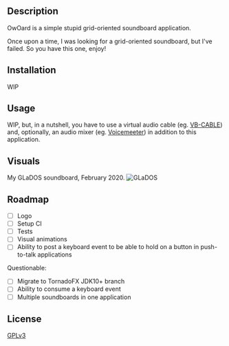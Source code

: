 ## Description
OwOard is a simple stupid grid-oriented soundboard application.

Once upon a time, I was looking for a grid-oriented soundboard, but I've failed. So you have this one, enjoy!

## Installation
WIP

## Usage
WIP, but, in a nutshell, you have to use a virtual audio cable (eg. [VB-CABLE](https://www.vb-audio.com/Cable/index.htm)) 
and, optionally, an audio mixer (eg. [Voicemeeter](https://www.vb-audio.com/Voicemeeter/index.htm)) in addition to this
application.

## Visuals
My GLaDOS soundboard, February 2020.
![GLaDOS](http://aiscy.github.io/screen_february.png)

## Roadmap
- [ ] Logo
- [ ] Setup CI
- [ ] Tests
- [ ] Visual animations
- [ ] Ability to post a keyboard event to be able to hold on a button in push-to-talk applications

Questionable:
- [ ] Migrate to TornadoFX JDK10+ branch
- [ ] Ability to consume a keyboard event
- [ ] Multiple soundboards in one application

## License
[GPLv3](https://www.gnu.org/licenses/gpl-3.0.en.html)
